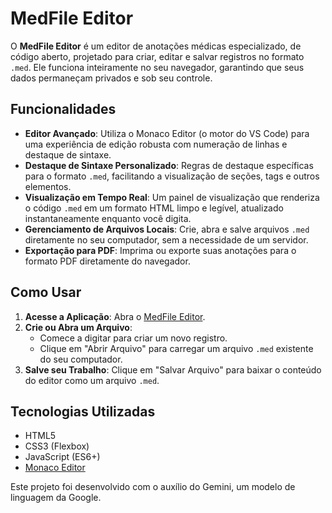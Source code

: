 # MedFile Editor

O **MedFile Editor** é um editor de anotações médicas especializado, de código aberto, projetado para criar, editar e salvar registros no formato `.med`. Ele funciona inteiramente no seu navegador, garantindo que seus dados permaneçam privados e sob seu controle.

## Funcionalidades

- **Editor Avançado**: Utiliza o Monaco Editor (o motor do VS Code) para uma experiência de edição robusta com numeração de linhas e destaque de sintaxe.
- **Destaque de Sintaxe Personalizado**: Regras de destaque específicas para o formato `.med`, facilitando a visualização de seções, tags e outros elementos.
- **Visualização em Tempo Real**: Um painel de visualização que renderiza o código `.med` em um formato HTML limpo e legível, atualizado instantaneamente enquanto você digita.
- **Gerenciamento de Arquivos Locais**: Crie, abra e salve arquivos `.med` diretamente no seu computador, sem a necessidade de um servidor.
- **Exportação para PDF**: Imprima ou exporte suas anotações para o formato PDF diretamente do navegador.

## Como Usar

1.  **Acesse a Aplicação**: Abra o [MedFile Editor](https://andremillet.github.io/medfile-editor/).
2.  **Crie ou Abra um Arquivo**:
    - Comece a digitar para criar um novo registro.
    - Clique em "Abrir Arquivo" para carregar um arquivo `.med` existente do seu computador.
3.  **Salve seu Trabalho**: Clique em "Salvar Arquivo" para baixar o conteúdo do editor como um arquivo `.med`.

## Tecnologias Utilizadas

- HTML5
- CSS3 (Flexbox)
- JavaScript (ES6+)
- [Monaco Editor](https://microsoft.github.io/monaco-editor/)

Este projeto foi desenvolvido com o auxílio do Gemini, um modelo de linguagem da Google.
